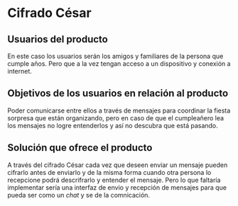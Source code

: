 # Cifrado César

## Usuarios del producto

En este caso los usuarios serán los amigos y familiares de la persona que
cumple años. Pero que a la vez tengan acceso a un dispositivo y conexión a 
internet.

## Objetivos de los usuarios en relación al producto

Poder comunicarse entre ellos a través de mensajes para coordinar la fiesta 
sorpresa que están organizando, pero en caso de que el cumpleañero lea los 
mensajes no logre entenderlos y así no descubra que está pasando. 

## Solución que ofrece el producto 

A través del cifrado César cada vez que deseen enviar un mensaje pueden cifrarlo
antes de enviarlo y de la misma forma cuando otra persona lo recepcione podrá 
descrifrarlo y entender el mensaje. Pero lo que faltaría implementar sería una 
interfaz de envio y recepción de mensajes para que pueda ser como un *chat* y se 
de la comnicación.

